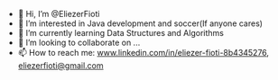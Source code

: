 - 👋 Hi, I’m @EliezerFioti
- 👀 I’m interested in Java development and soccer(If anyone cares)
- 🌱 I’m currently learning Data Structures and Algorithms
- 💞️ I’m looking to collaborate on ...
- 📫 How to reach me: www.linkedin.com/in/eliezer-fioti-8b4345276, eliezerfioti@gmail.com

<!---
EliezerFioti/EliezerFioti is a ✨ special ✨ repository because its `README.md` (this file) appears on your GitHub profile.
You can click the Preview link to take a look at your changes.
--->
